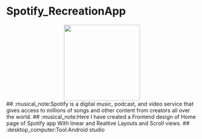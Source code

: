 # Spotify_RecreationApp
<div style="text-align:center">
<img src=" ![ss2](https://github.com/KiruthigaRavi/Spotify_RecreationApp/assets/104771518/85ecf4f9-97e5-4123-b7da-c0c4021f78fa)" width="200">
</div>
## :musical_note:Spotify is a digital music, podcast, and video service that gives access to millions of songs and other content from creators all over the world.
## :musical_note:Here I have created a Frontend design of Home page of Spotify app With linear and  Realtive Layouts and Scroll views.
## :desktop_computer:Tool:Android studio




